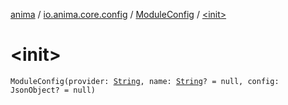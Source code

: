 [anima](../../index.md) / [io.anima.core.config](../index.md) / [ModuleConfig](index.md) / [&lt;init&gt;](./-init-.md)

# &lt;init&gt;

`ModuleConfig(provider: `[`String`](https://kotlinlang.org/api/latest/jvm/stdlib/kotlin/-string/index.html)`, name: `[`String`](https://kotlinlang.org/api/latest/jvm/stdlib/kotlin/-string/index.html)`? = null, config: JsonObject? = null)`